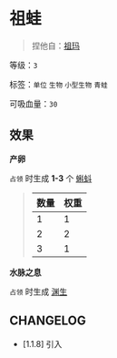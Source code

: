 # 祖蛙

> 捏他自：[祖玛](https://zh.wikipedia.org/zh-hans/%E7%A5%96%E7%91%AA)

等级：`3`

标签：`单位` `生物` `小型生物` `青蛙`

可吸血量：`30`

## 效果

**产卵**

`占领` 时生成 **1-3** 个 [蝌蚪](蝌蚪.md)

> 数量 | 权重
> --- | ---
> 1 | 1
> 2 | 2
> 3 | 1

**水脉之息**

`占领` 时生成 [渊生](渊生.md)

## CHANGELOG

- [1.1.8] 引入
